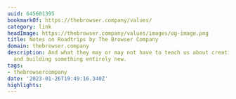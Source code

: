 ```yaml
---
uuid: 645601395
bookmarkOf: https://thebrowser.company/values/
category: link
headImage: https://thebrowser.company/values/images/og-image.png
title: Notes on Roadtrips by The Browser Company
domain: thebrowser.company
description: And what they may or may not have to teach us about creativity, ingenuity,
  and building something entirely new.
tags:
- thebrowsercompany
date: '2023-01-26T19:49:16.340Z'
highlights: 
---
```



